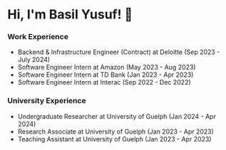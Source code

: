 # Hi, I'm Basil Yusuf! 👋

### Work Experience

- Backend & Infrastructure Engineer (Contract) at Deloitte (Sep 2023 - July 2024)
- Software Engineer Intern at Amazon (May 2023 - Aug 2023)
- Software Engineer Intern at TD Bank (Jan 2023 - Apr 2023)
- Software Engineer Intern at Interac (Sep 2022 - Dec 2022)
    
### University Experience

- Undergraduate Researcher at University of Guelph (Jan 2024 - Apr 2024)
- Research Associate at University of Guelph (Jan 2023 - Apr 2023)
- Teaching Assistant at University of Guelph (Jan 2023 - Apr 2023)

